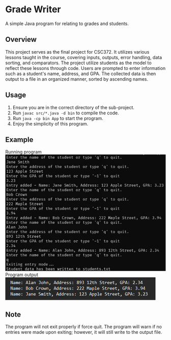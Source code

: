 # Grade Writer
A simple Java program for relating to grades and students.

## Overview
This project serves as the final project for CSC372. It utilizes various lessons taught in the course, covering inputs, outputs, error handling, data sorting, and comparators.  The project utilize students as the model to reflect these lessons through code. Users are prompted to enter information such as a student's name, address, and GPA. The collected data is then output to a file in an organized manner, sorted by ascending names.

## Usage
1. Ensure you are in the correct directory of the sub-project.
2. Run ```javac src/*.java -d bin``` to compile the code.
3. Run ```java -cp bin App``` to start the program.
4. Enjoy the simplicity of this program.

## Example
Running program <br>
![](./input_example.png)
Program output <br>
![](./output_example.png)

## Note
The program will not exit properly if force quit. The program will warn if no entries were made upon exiting; however, it will still write to the output file.